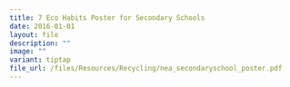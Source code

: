 ```yaml
---
title: 7 Eco Habits Poster for Secondary Schools
date: 2016-01-01
layout: file
description: ""
image: ""
variant: tiptap
file_url: /files/Resources/Recycling/nea_secondaryschool_poster.pdf
---
```

